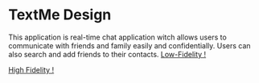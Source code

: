 # TextMe Design 
This application is real-time chat application witch allows users to communicate with friends and family easily and confidentially. Users can also search and add friends to their contacts.
[Low-Fidelity !](https://miro.com/welcomeonboard/SXBieThNSklTVk51dXVZNXY2SVhLUElTeGZwd0pEaW12TkVyYU1VRjNnZzhpTG1HNms5a0JqOWhmN3FpNEt4enwzNDU4NzY0NTQyODU0MTEyNjA5fDI=?share_link_id=39082261613)



[High Fidelity !](https://www.figma.com/file/4Ofo89Yyxu0bYxBYXU09DR/TextMe?type=design&node-id=95%3A4031&mode=design&t=No8PORckUVNcSUdi-1)

